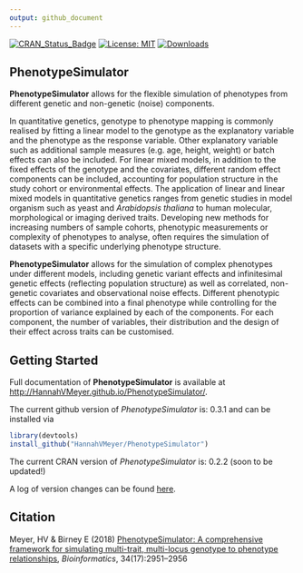 ```yaml
---
output: github_document
---
```

<!-- rmarkdown v1 -->
<!-- README.md is generated from README.Rmd. Please edit that file -->


[![CRAN_Status_Badge](http://www.r-pkg.org/badges/version/PhenotypeSimulator)](https://cran.r-project.org/package=PhenotypeSimulator)
[![License: MIT](https://img.shields.io/badge/License-MIT-yellow.svg)](https://opensource.org/licenses/MIT)
[![Downloads](http://cranlogs.r-pkg.org/badges/grand-total/PhenotypeSimulator?color=red)](http://cran.rstudio.com/web/packages/PhenotypeSimulator/index.html)

## <i class="fa fa-map" aria-hidden="true"></i> PhenotypeSimulator

**PhenotypeSimulator** allows for the flexible simulation of phenotypes from
different genetic and non-genetic (noise) components. 

In quantitative genetics, genotype to phenotype mapping is commonly realised by
fitting a linear model to the genotype as the explanatory variable and the
phenotype as the response variable. Other explanatory variable such as
additional sample measures (e.g. age, height, weight) or batch effects can also
be included. For linear mixed models, in addition to the fixed effects of the
genotype and the covariates, different random effect components can be included,
accounting for population structure in the study cohort or environmental
effects. The application of linear and linear mixed models in quantitative
genetics ranges from genetic studies in model organism such as yeast and
*Arabidopsis thaliana* to human molecular, morphological or imaging derived
traits. Developing new methods for increasing numbers of sample cohorts,
phenotypic measurements or complexity of phenotypes to analyse, often requires
the simulation of datasets with a specific underlying phenotype structure. 

**PhenotypeSimulator** allows for the simulation of complex phenotypes under
different models, including genetic variant effects and infinitesimal genetic
effects (reflecting population structure) as well as correlated, non-genetic
covariates and observational noise effects. Different phenotypic effects can be
combined into a final phenotype while controlling for the proportion of variance
explained by each of the components. For each component, the number of
variables, their distribution and the design of their effect across traits can
be customised.

## <i class="fa fa-cog" aria-hidden="true"></i> Getting Started

Full documentation of **PhenotypeSimulator** is available at
http://HannahVMeyer.github.io/PhenotypeSimulator/.

The current github version of *PhenotypeSimulator* is: 0.3.1 and can be
installed via

```r
library(devtools)
install_github("HannahVMeyer/PhenotypeSimulator")
```
The current CRAN version of *PhenotypeSimulator* is: 0.2.2 (soon to be updated!)

A log of version changes can be found [here](https://github.com/HannahVMeyer/PhenotypeSimulator/blob/master/NEWS.md).

## <i class="fa fa-pencil" aria-hidden="true"></i> Citation
Meyer, HV & Birney E (2018) [PhenotypeSimulator: A comprehensive framework for simulating multi-trait, multi-locus genotype to phenotype relationships](https://doi.org/10.1093/bioinformatics/bty197), *Bioinformatics*, 34(17):2951–2956
